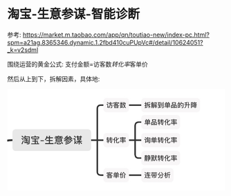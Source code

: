 # 淘宝-生意参谋-智能诊断

参考: https://market.m.taobao.com/app/qn/toutiao-new/index-pc.html?spm=a21ag.8365346.dynamic.1.2fbd410cuPUpVc#/detail/10624051?_k=v2sdml


围绕运营的黄金公式: 支付金额=访客数*转化率*客单价

然后从上到下，拆解因素，具体地:

![-w460](/media/15984277868802.jpg)
